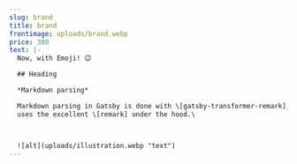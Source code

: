 ```yaml
---
slug: brand
title: brand
frontimage: uploads/brand.webp
price: 300
text: |-
  Now, with Emoji! 😉

  ## Heading

  *Markdown parsing*

  Markdown parsing in Gatsby is done with \[gatsby-transformer-remark], which
  uses the excellent \[remark] under the hood.\



  ![alt](uploads/illustration.webp "text")
---
```

